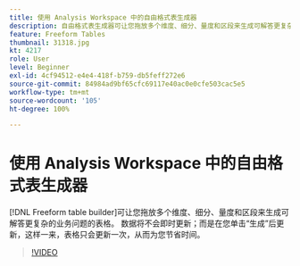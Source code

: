 ```yaml
---
title: 使用 Analysis Workspace 中的自由格式表生成器
description: 自由格式表生成器可让您拖放多个维度、细分、量度和区段来生成可解答更复杂的业务问题的表格。 数据将不会即时更新；而是在您单击“生成”后更新，这样一来，表格只会更新一次，从而为您节省时间。
feature: Freeform Tables
thumbnail: 31318.jpg
kt: 4217
role: User
level: Beginner
exl-id: 4cf94512-e4e4-418f-b759-db5feff272e6
source-git-commit: 84984ad9bf65cfc69117e40ac0e0cfe503cac5e5
workflow-type: tm+mt
source-wordcount: '105'
ht-degree: 100%

---
```


# 使用 Analysis Workspace 中的自由格式表生成器

[!DNL Freeform table builder]可让您拖放多个维度、细分、量度和区段来生成可解答更复杂的业务问题的表格。 数据将不会即时更新；而是在您单击“生成”后更新，这样一来，表格只会更新一次，从而为您节省时间。

>[!VIDEO](https://video.tv.adobe.com/v/31318/?quality=12&learn=on)
